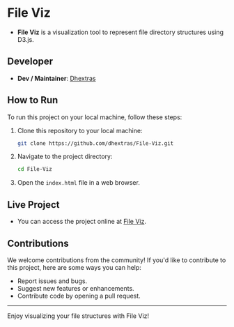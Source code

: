 # File Viz

- **File Viz** is a visualization tool to represent file directory structures using D3.js.



## Developer

- **Dev / Maintainer**: [Dhextras](https://github.com/dhextras)



## How to Run

To run this project on your local machine, follow these steps:

1. Clone this repository to your local machine:
   ```bash
   git clone https://github.com/dhextras/File-Viz.git
   ```

2. Navigate to the project directory:
   ```bash
   cd File-Viz
   ```

3. Open the `index.html` file in a web browser.



## Live Project

- You can access the project online at [File Viz](https://file-viz.glitch.me).



## Contributions

We welcome contributions from the community! If you'd like to contribute to this project, here are some ways you can help:

- Report issues and bugs.
- Suggest new features or enhancements.
- Contribute code by opening a pull request.

---

Enjoy visualizing your file structures with File Viz!
